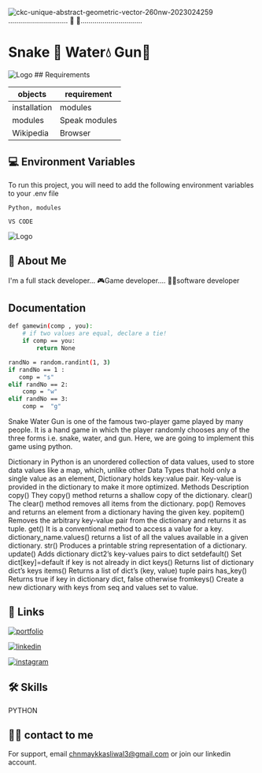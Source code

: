 ![ckc-unique-abstract-geometric-vector-260nw-2023024259](https://user-images.githubusercontent.com/96693041/148673911-a46694d7-8653-40b3-b31a-24a8aa21b249.jpg)..............................  🤛 🤜...............................
# Snake 🐍 Water💧 Gun🔫
 


![Logo](https://media.giphy.com/media/L4wfrblLIhAet0atTv/giphy.gif) ##  Requirements

| objects             | requirement                                                                |
| ----------------- | ------------------------------------------------------------------ |
|  installation |  modules |
|  modules | Speak modules |
|  Wikipedia | Browser |



## 💻 Environment Variables

To run this project, you will need to add the following environment variables to your .env file

`Python, modules `

`VS CODE`




![Logo](https://media.giphy.com/media/zlRvmxoLXbeT4ilu0a/giphy.gif) 


## 🚀 About Me
I'm a full stack developer...
🎮Game developer....
👨‍💻software developer


## Documentation
```bash
def gamewin(comp , you):
    # if two values are equal, declare a tie!
    if comp == you:
        return None
```
```bash
randNo = random.randint(1, 3)
if randNo == 1 : 
   comp = "s"
elif randNo == 2:   
    comp = "w"
elif randNo == 3:
    comp =  "g"
```
Snake Water Gun is one of the famous two-player game played by many people. It is a hand game in which the player randomly chooses any of the three forms i.e. snake, water, and gun. Here, we are going to implement this game using python. 

Dictionary in Python is an unordered collection of data values, used to store data values like a map, which, unlike other Data Types that hold only a single value as an element, Dictionary holds key:value pair. Key-value is provided in the dictionary to make it more optimized. 
 Methods	Description
copy()	They copy() method returns a shallow copy of the dictionary.
clear()	The clear() method removes all items from the dictionary.
pop()	Removes and returns an element from a dictionary having the given key.
popitem()	Removes the arbitrary key-value pair from the dictionary and returns it as tuple.
get()	It is a conventional method to access a value for a key.
dictionary_name.values()	returns a list of all the values available in a given dictionary.
str()	Produces a printable string representation of a dictionary.
update()	Adds dictionary dict2’s key-values pairs to dict
setdefault()	Set dict[key]=default if key is not already in dict
keys()	Returns list of dictionary dict’s keys
items()	Returns a list of dict’s (key, value) tuple pairs
has_key()	Returns true if key in dictionary dict, false otherwise
fromkeys()	Create a new dictionary with keys from seq and values set to value.
## 🔗 Links
[![portfolio](https://img.shields.io/badge/my_Website-000?style=for-the-badge&logo=ko-fi&logoColor=white)]( https://chinmaykasliwalcodeuniverse.github.io/ChinmayKasliwal.github.io/)

[![linkedin](https://img.shields.io/badge/linkedin-0A66C2?style=for-the-badge&logo=linkedin&logoColor=white)](https://www.linkedin.com/in/chinmay-kasliwal-jain-34ab421b5)

[![instagram](https://img.shields.io/badge/instagram-1DA1F2?style=for-the-badge&logo=instagram&logoColor=red)](https://instagram.com/chinmay_kasliwal03?utm_medium=copy_link)


## 🛠 Skills
 PYTHON


##  🙏🏾 contact to me

For support, email chnmaykkasliwal3@gmail.com or join our linkedin account.

